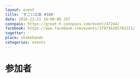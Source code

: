 ```yaml
---
layout: event
title: 'すごい広島 #188'
date: 2016-12-21 18:00:00 JST
connpass: https://great-h.connpass.com/event/47244/
facebook: https://www.facebook.com/events/379736285702221/
togetter:
place: shakehands
categories: events
---
```


# 参加者
